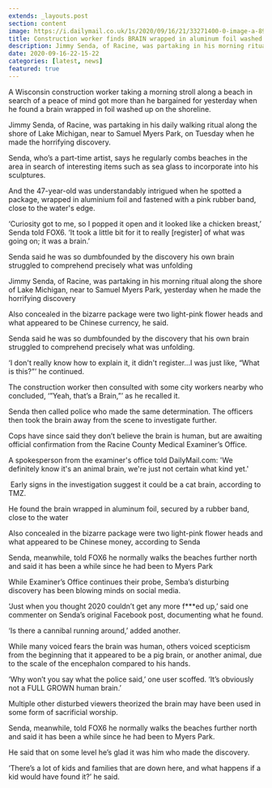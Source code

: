 ```yaml
---
extends: _layouts.post
section: content
image: https://i.dailymail.co.uk/1s/2020/09/16/21/33271400-0-image-a-89_1600289069392.jpg 
title: Construction worker finds BRAIN wrapped in aluminum foil washed up on Wisconsin beach 
description: Jimmy Senda, of Racine, was partaking in his morning ritual along the shore of Lake Michigan, near to Samuel Myers Park, yesterday when he made the horrifying discovery. 
date: 2020-09-16-22-15-22 
categories: [latest, news] 
featured: true 
--- 
```

A Wisconsin construction worker taking a morning stroll along a beach in search of a peace of mind got more than he bargained for yesterday when he found a brain wrapped in foil washed up on the shoreline.

Jimmy Senda, of Racine, was partaking in his daily walking ritual along the shore of Lake Michigan, near to Samuel Myers Park, on Tuesday when he made the horrifying discovery.

Senda, who’s a part-time artist, says he regularly combs beaches in the area in search of interesting items such as sea glass to incorporate into his sculptures.

And the 47-year-old was understandably intrigued when he spotted a package, wrapped in aluminium foil and fastened with a pink rubber band, close to the water's edge.

‘Curiosity got to me, so I popped it open and it looked like a chicken breast,’ Senda told FOX6. ‘It took a little bit for it to really [register] of what was going on; it was a brain.’

Senda said he was so dumbfounded by the discovery his own brain struggled to comprehend precisely what was unfolding

Jimmy Senda, of Racine, was partaking in his morning ritual along the shore of Lake Michigan, near to Samuel Myers Park, yesterday when he made the horrifying discovery

Also concealed in the bizarre package were two light-pink flower heads and what appeared to be Chinese currency, he said.

Senda said he was so dumbfounded by the discovery that his own brain struggled to comprehend precisely what was unfolding.

‘I don't really know how to explain it, it didn't register...I was just like, “What is this?”’ he continued.

The construction worker then consulted with some city workers nearby who concluded, ‘”Yeah, that’s a Brain,”’ as he recalled it.

Senda then called police who made the same determination. The officers then took the brain away from the scene to investigate further.

Cops have since said they don’t believe the brain is human, but are awaiting official confirmation from the Racine County Medical Examiner’s Office.

A spokesperson from the examiner's office told DailyMail.com: 'We definitely know it's an animal brain, we're just not certain what kind yet.' 

 Early signs in the investigation suggest it could be a cat brain, according to TMZ.

He found the brain wrapped in aluminum foil, secured by a rubber band, close to the water 

Also concealed in the bizarre package were two light-pink flower heads and what appeared to be Chinese money, according to Senda

Senda, meanwhile, told FOX6 he normally walks the beaches further north and said it has been a while since he had been to Myers Park

While Examiner’s Office continues their probe, Semba’s disturbing discovery has been blowing minds on social media.

‘Just when you thought 2020 couldn’t get any more f***ed up,’ said one commenter on Senda’s original Facebook post, documenting what he found.

‘Is there a cannibal running around,’ added another.

While many voiced fears the brain was human, others voiced scepticism from the beginning that it appeared to be a pig brain, or another animal, due to the scale of the encephalon compared to his hands.

‘Why won’t you say what the police said,’ one user scoffed. ‘It’s obviously not a FULL GROWN human brain.’

Multiple other disturbed viewers theorized the brain may have been used in some form of sacrificial worship.  

Senda, meanwhile, told FOX6 he normally walks the beaches further north and said it has been a while since he had been to Myers Park.

He said that on some level he’s glad it was him who made the discovery.

‘There’s a lot of kids and families that are down here, and what happens if a kid would have found it?’ he said.

